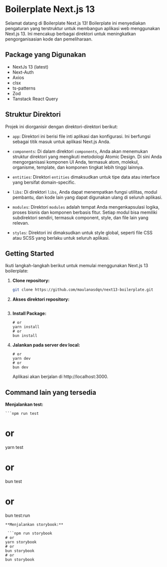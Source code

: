 # Boilerplate Next.js 13

Selamat datang di Boilerplate Next.js 13! Boilerplate ini menyediakan pengaturan yang terstruktur untuk membangun aplikasi web menggunakan Next.js 13. Ini mencakup berbagai direktori untuk meningkatkan pengorganisasian kode dan pemeliharaan.

## Package yang Digunakan

- NextJs 13 (latest)
- Next-Auth
- Axios
- clsx
- ts-patterns
- Zod
- Tanstack React Query

## Struktur Direktori

Projek ini diorganisir dengan direktori-direktori berikut:

- `app`: Direktori ini berisi file inti aplikasi dan konfigurasi. Ini berfungsi sebagai titik masuk untuk aplikasi Next.js Anda.

- `components`: Di dalam direktori `components`, Anda akan menemukan struktur direktori yang mengikuti metodologi Atomic Design. Di sini Anda mengorganisasi komponen UI Anda, termasuk atom, molekul, organisme, template, dan komponen tingkat lebih tinggi lainnya.

- `entities`: Direktori `entities` dimaksudkan untuk tipe data atau interface yang bersifat domain-specific.

- `libs`: Di direktori `libs`, Anda dapat menempatkan fungsi utilitas, modul pembantu, dan kode lain yang dapat digunakan ulang di seluruh aplikasi.

- `modules`: Direktori `modules` adalah tempat Anda mengenkapsulasi logika, proses bisnis dan komponen berbasis fitur. Setiap modul bisa memiliki subdirektori sendiri, termasuk component, style, dan file lain yang relevan.

- `styles`: Direktori ini dimaksudkan untuk style global, seperti file CSS atau SCSS yang berlaku untuk seluruh aplikasi.

## Getting Started

Ikuti langkah-langkah berikut untuk memulai menggunakan Next.js 13 boilerplate:

1. **Clone repository:**

   ```bash
   git clone https://github.com/maulanasdqn/next13-boilerplate.git
   ```

2. **Akses direktori repository:**

   ```cd next3-boilerplate

   ```

3. **Install Package:**

   ```npm install
   # or
   yarn install
   # or
   bun install
   ```

4. **Jalankan pada server dev local:**

   ```npm run dev
   # or
   yarn dev
   # or
   bun dev
   ```

   Aplikasi akan berjalan di http://localhost:3000.

## Command lain yang tersedia

**Menjalankan test:**

    ```npm run test

# or

yarn test

# or

bun test

# or

bun test:run

````
**Menjalankan storybook:**

 ```npm run storybook
# or
yarn storybook
# or
bun storybook
# or
bun storybook
````
